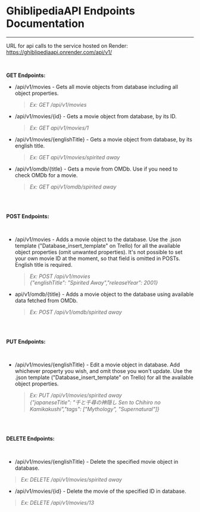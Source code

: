 ﻿# GhiblipediaAPI Endpoints Documentation

---

URL for api calls to the service hosted on Render: https://ghiblipediaapi.onrender.com/api/v1/

<br>

**GET Endpoints:**

- /api/v1/movies - Gets all movie objects from database including all object properties.<br>
  > _Ex: GET /api/v1/movies_
- /api/v1/movies/{id} - Gets a movie object from database, by its ID.
  > _Ex: GET api/v1/movies/1_
- /api/v1/movies/{englishTitle} - Gets a movie object from database, by its english title.
  > _Ex: GET api/v1/movies/spirited away_
- /api/v1/omdb/{title} - Gets a movie from OMDb. Use if you need to check OMDb for a movie. 
  > _Ex: GET api/v1/omdb/spirited away_


<br>
<br>

**POST Endpoints:**

<br>

- /api/v1/movies - Adds a movie object to the database. Use the .json template ("Database_insert_template" on Trello) for all the available object properties (omit unwanted properties). It's not possible to set your own movie ID at the moment, so that field is omitted in POSTs. English title is required.
  > _Ex: POST /api/v1/movies_<br> _{"englishTitle": "Spirited Away","releaseYear": 2001}_
- api/v1/omdb/{title} - Adds a movie object to the database using available data fetched from OMDb.
  > _Ex: POST /api/v1/omdb/spirited away_

<br>
<br>

**PUT Endpoints:**

<br>

- /api/v1/movies/{englishTitle} - Edit a movie object in database. Add whichever property you wish, and omit those you won't update. Use the .json template ("Database_insert_template" on Trello) for all the available object properties.
  > _Ex: PUT /api/v1/movies/spirited away_<br> _{"japaneseTitle": "千と千尋の神隠し Sen to Chihiro no Kamikakushi","tags": ["Mythology", "Supernatural"]}_

<br>
<br>

**DELETE Endpoints:**

<br>

- /api/v1/movies/{englishTitle} - Delete the specified movie object in database. 
> _Ex: DELETE /api/v1/movies/spirited away_
- /api/v1/movies/{id} - Delete the movie of the specified ID in database. 
> _Ex: DELETE /api/v1/movies/13_
<br>
<br>
